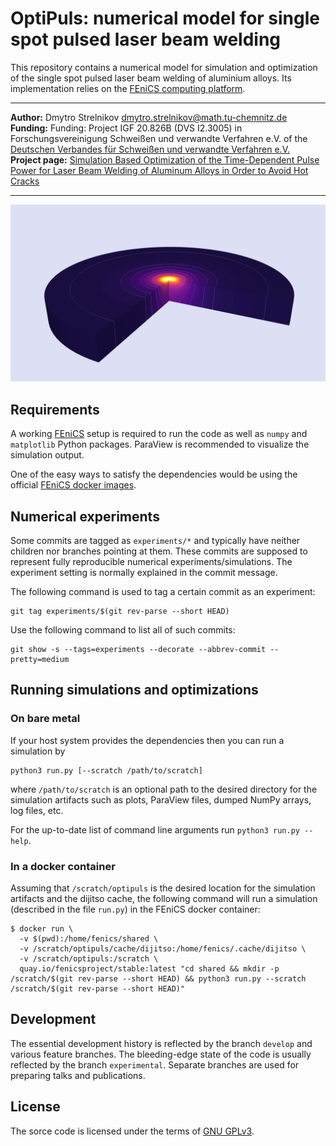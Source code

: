 OptiPuls: numerical model for single spot pulsed laser beam welding
===================================================================

This repository contains a numerical model for simulation and optimization of the single spot pulsed laser beam welding of aluminium alloys. Its implementation relies on the [FEniCS computing platform](https://fenicsproject.org/). 

---

**Author:** Dmytro Strelnikov <dmytro.strelnikov@math.tu-chemnitz.de>  
**Funding:** Funding: Project IGF 20.826B (DVS I2.3005) in Forschungsvereinigung Schweißen und verwandte Verfahren e.V. of the [Deutschen Verbandes für Schweißen und verwandte Verfahren e.V.](https://www.die-verbindungs-spezialisten.de/)  
**Project page:** [Simulation Based Optimization of the Time-Dependent Pulse Power for Laser Beam Welding of Aluminum Alloys in Order to Avoid Hot Cracks](https://www.tu-chemnitz.de/mathematik/part_dgl/projects/optipuls/index.en.php)

---


![OptiPuls-preview](assets/3d_resized.png)


## Requirements

A working [FEniCS](https://fenics.readthedocs.io/en/latest/installation.html) setup is required to run the code as well as `numpy` and `matplotlib` Python packages. ParaView is recommended to visualize the simulation output.

One of the easy ways to satisfy the dependencies would be using the official [FEniCS docker images](https://fenics.readthedocs.io/projects/containers/en/latest/).


## Numerical experiments

Some commits are tagged as `experiments/*` and typically have neither children nor branches pointing at them. These commits are supposed to represent fully reproducible numerical experiments/simulations. The experiment setting is normally explained in the commit message.

The following command is used to tag a certain commit as an experiment:
```
git tag experiments/$(git rev-parse --short HEAD)
```

Use the following command to list all of such commits:
```
git show -s --tags=experiments --decorate --abbrev-commit --pretty=medium
```


## Running simulations and optimizations

### On bare metal

If your host system provides the dependencies then you can run a simulation by
```
python3 run.py [--scratch /path/to/scratch]
```

where `/path/to/scratch` is an optional path to the desired directory for the simulation artifacts such as plots, ParaView files, dumped NumPy arrays, log files, etc.

For the up-to-date list of command line arguments run `python3 run.py --help`.


### In a docker container

Assuming that `/scratch/optipuls` is the desired location for the simulation artifacts and the dijitso cache, the following command will run a simulation (described in the file `run.py`) in the FEniCS docker container:
```
$ docker run \
  -v $(pwd):/home/fenics/shared \
  -v /scratch/optipuls/cache/dijitso:/home/fenics/.cache/dijitso \
  -v /scratch/optipuls:/scratch \
  quay.io/fenicsproject/stable:latest "cd shared && mkdir -p /scratch/$(git rev-parse --short HEAD) && python3 run.py --scratch /scratch/$(git rev-parse --short HEAD)"
```


## Development

The essential development history is reflected by the branch `develop` and various feature branches. The bleeding-edge state of the code is usually reflected by the branch `experimental`. Separate branches are used for preparing talks and publications.


## License

The sorce code is licensed under the terms of [GNU GPLv3](https://www.gnu.org/licenses/gpl-3.0.en.html).
